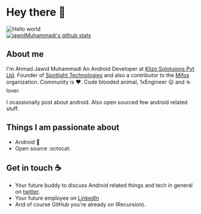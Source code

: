 # Hey there :wave:

<img src="https://raw.githubusercontent.com/sagar-viradiya/sagar-viradiya/master/resources/banner.png" alt="Hello world">

<br/>
<a href="https://github.com/jawidMuhammadi?tab=repositories">
 <img align="center" src="https://github-readme-stats.vercel.app/api?username=jawidMuhammadi&&show_icons=true&title_color=ffffff&icon_color=87ceeb&text_color=daf7dc&bg_color=002366&show_icons=true&theme=dracula&line_height=27" alt="jawidMuhammadi's github stats"/>
</a>

## About me

I'm Ahmad Jawid Muhammadi An Android Developer at [Klizo Solotuions Pvt Ltd](https://klizos.com/). Founder of [Spotlight Technologies](https://play.google.com/store/apps/developer?id=Spotlight+Technologies&hl=en_IN&gl=US) and also a contributor to the [Mifos](https://mifos.org/) organization. Community is :heart:. Code blooded animal, 1xEngineer :stuck_out_tongue: and :coffee: lover. 

I ocassionally post about android. Also open sourced few android related stuff.  


## Things I am passionate about

- Android :robot:
- Open source :octocat:

## Get in touch :coffee:

- Your future buddy to discuss Android related things and tech in general on [twitter](https://twitter.com/muhammadi_jawid).
- Your future employee on [LinkedIn](https://www.linkedin.com/in/jawidmuhammadi)
- And of course GitHub you're already on (Recursion).


<!--
**jawidMuhammadi/jawidMuhammadi** is a ✨ _special_ ✨ repository because its `README.md` (this file) appears on your GitHub profile.

Here are some ideas to get you started:

- 🔭 I’m currently working on ...
- 🌱 I’m currently learning ...
- 👯 I’m looking to collaborate on ...
- 🤔 I’m looking for help with ...
- 💬 Ask me about ...
- 📫 How to reach me: ...
- 😄 Pronouns: ...
- ⚡ Fun fact: ...

-->
